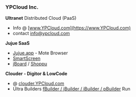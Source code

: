### YPCloud Inc.

**Ultranet** Distributed Cloud (PaaS)
- Info @ [www.YPCloud.com](https://www.YPCloud.com)
- contact info@ypcloud.com

**Jujue SaaS**
- [Jujue.app](https://jujue.app) - Mote Browser
- [SmartScreen](https://smartscreen.tv)
- [jBoard](https://jboard.ypcloud.com) / [Shoppu](https://shoppu.tv)

**Clouder - Digitor & LowCode**
- @ [clouder.YPCloud.com](https://www.YPCloud.com)
- Ultra Builders [fBuilder / jBuilder / iBuilder / pBuilder](https://run.ypcloud.com) Run

<!--
**YPCloudInc/YPCloudInc** is a ✨ _special_ ✨ repository because its `README.md` (this file) appears on your GitHub profile.

Here are some ideas to get you started:

- 🔭 I’m currently working on ...
- 🌱 I’m currently learning ...
- 👯 I’m looking to collaborate on ...
- 🤔 I’m looking for help with ...
- 💬 Ask me about ...
- 📫 How to reach me: ...
- 😄 Pronouns: ...
- ⚡ Fun fact: ...
-->
